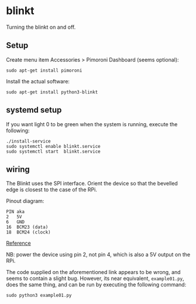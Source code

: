 # blinkt

Turning the blinkt on and off.

## Setup

Create menu item Accessories > Pimoroni Dashboard (seems optional):
```
sudo apt-get install pimoroni
```

Install the actual software:
```
sudo apt-get install python3-blinkt
```

## systemd setup

If you want light 0 to be green when the system is running, execute the following:

```
./install-service
sudo systemctl enable blinkt.service
sudo systemctl start  blinkt.service
```

## wiring

The Blinkt uses the SPI interface. Orient the device so that the bevelled edge is closest to the case of the RPi.

Pinout diagram:
```
PIN aka
2   5V
6   GND
16  BCM23 (data)
18  BCM24 (clock)
```

[Reference](https://pinout.xyz/pinout/blinkt#)

NB: power the device using pin 2, not pin 4, which is also a 5V output on the RPi.

The code supplied on the aforementioned link appears to be wrong, and seems to contain a slight bug. However, its near equivalent, `example01.py`, does the same thing, and can be run by executing the following command:
```
sudo python3 example01.py
```

